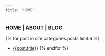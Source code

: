 ```yaml
---
title: "HOME"
---
```


### [HOME](./) | [ABOUT](/about) | [BLOG](/blog)

{% for post in site.categories.posts limit:6 %}
  - [{{post.title}}]({{post.url}})
{% endfor %}
